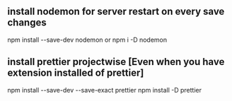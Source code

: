## install nodemon for server restart on every save changes
npm install --save-dev nodemon
or 
npm i -D nodemon

## install prettier projectwise [Even when you have extension installed of prettier]
npm install --save-dev --save-exact prettier
npm install -D prettier